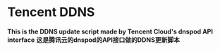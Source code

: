 # Tencent DDNS

**This is the DDNS update script made by Tencent Cloud's dnspod API interface** 
**这是腾讯云的dnspod的API接口做的DDNS更新脚本**
